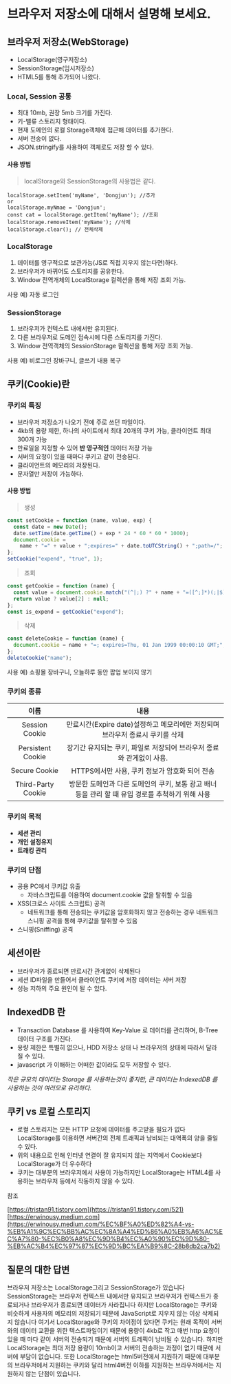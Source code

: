 # 브라우저 저장소에 대해서 설명해 보세요.

## 브라우저 저장소(WebStorage)

- LocalStorage(영구저장소)
- SessionStorage(임시저장소)
- HTML5를 통해 추가되어 나왔다.

### Local, Session 공통

- 최대 10mb, 권장 5mb 크기를 가진다.
- 키-밸류 스토리지 형태이다.
- 현재 도메인의 로컬 Storage객체에 접근해 데이터를 추가한다.
- 서버 전송이 없다.
- JSON.stringify를 사용하여 객체로도 저장 할 수 있다.

#### 사용 방법

> localStorage와 SessionStorage의 사용법은 같다.

```
localStorage.setItem('myName', 'Dongjun'); //추가
or
localStorage.myNmae = 'Dongjun';
const cat = localStorage.getItem('myName'); //조회
localStorage.removeItem('myName'); //삭제
localStorage.clear(); // 전체삭제
```

### LocalStorage

1.  데이터를 영구적으로 보관가능(JS로 직접 지우지 않는다면)하다.
2.  브라우저가 바뀌어도 스토리지를 공유한다.
3.  Window 전역개체의 LocalStorage 컬렉션을 통해 저장 조회 가능.

사용 예) 자동 로그인

### SessionStorage

1. 브라우저가 컨텍스트 내에서만 유지된다.
2. 다른 브라우저로 도메인 접속시에 다른 스토리지를 가진다.
3. Window 전역객체의 SessionStorage 컬렉션을 통해 저장 조회 가능.

사용 예) 비로그인 장바구니, 글쓰기 내용 복구

## 쿠키(Cookie)란

### 쿠키의 특징

- 브라우저 저장소가 나오기 전에 주로 쓰던 파일이다.
- 4kb의 용량 제한, 하나의 사이트에서 최대 20개의 쿠키 가능, 클라이언트 최대 300개 가능
- 만료일을 지정할 수 있어 **반 영구적인** 데이터 저장 가능
- 서버의 요청이 있을 때마다 쿠키고 같이 전송된다.
- 클라이언트의 메모리의 저장된다.
- 문자열만 저장이 가능하다.

#### 사용 방법

> 생성

```javascript
const setCookie = function (name, value, exp) {
  const date = new Date();
  date.setTime(date.getTime() + exp * 24 * 60 * 60 * 1000);
  document.cookie =
    name + "=" + value + ";expires=" + date.toUTCString() + ";path=/";
};
setCookie("expend", "true", 1);
```

> 조회

```javascript
const getCookie = function (name) {
  const value = document.cookie.match("(^|;) ?" + name + "=([^;]*)(;|$)");
  return value ? value[2] : null;
};
const is_expend = getCookie("expend");
```

> 삭제

```javascript
const deleteCookie = function (name) {
  document.cookie = name + "=; expires=Thu, 01 Jan 1999 00:00:10 GMT;";
};
deleteCookie("name");
```

사용 예) 쇼핑몰 장바구니, 오늘하루 동안 팝업 보이지 않기

### 쿠키의 종류

|        이름        |                                               내용                                                |
| :----------------: | :-----------------------------------------------------------------------------------------------: |
|   Session Cookie   |           만료시간(Expire date)설정하고 메모리에만 저장되며 브라우저 종료시 쿠키를 삭제           |
| Persistent Cookie  |               장기간 유지되는 쿠키, 파일로 저장되어 브라우저 종료와 관게없이 사용.                |
|   Secure Cookie    |                          HTTPS에서만 사용, 쿠키 정보가 암호화 되어 전송                           |
| Third-Party Cookie | 방문한 도메인과 다른 도메인의 쿠키, 보통 광고 배너 등을 관리 할 때 유입 경로를 추척하기 위해 사용 |

### 쿠키의 목적

- **세션 관리**
- **개인 설정유지**
- **트래킹 관리**

### 쿠키의 단점

- 공용 PC에서 쿠키값 유출
  - 자바스크립트를 이용하여 document.cookie 값을 탈취할 수 있음
- XSS(크로스 사이트 스크립트) 공격
  - 네트워크를 통해 전송되는 쿠키값을 암호화하지 않고 전송하는 경우 네트워크 스니핑 공격을 통해 쿠키값을 탈취할 수 있음
- 스니핑(Sniffing) 공격

## 세션이란

- 브라우저가 종료되면 만료시간 관게없이 삭제된다
- 세션 ID파일을 만들어서 클라이언트 쿠키에 저장 데이터는 서버 저장
- 성능 저하의 주요 원인이 될 수 있다.

## IndexedDB 란

- Transaction Database 를 사용하여 Key-Value 로 데이터를 관리하며, B-Tree 데이터 구조를 가진다.
- 용량 제한은 특별히 없으나, HDD 저장소 상태 나 브라우저의 상태에 따라서 달라 질 수 있다.
- javascript 가 이해하는 어떠한 값이라도 모두 저장할 수 있다.

_작은 규모의 데이터는 Storage 를 사용하는것이 좋지만, 큰 데이터는 IndexedDB 를 사용하는 것이 여러모로 유리하다._

## 쿠키 vs 로컬 스토리지

- 로컬 스토리지는 모든 HTTP 요청에 데이터를 주고받을 필요가 없다
  LocalStorage를 이용하면 서버간의 전체 트래픽과 낭비되는 대역폭의 양을 줄일 수 있다.
- 위의 내용으로 인해 인터넷 연결이 잘 유지되지 않는 지역에서 Cookie보다 LocalStorage가 더 우수하다
- 쿠키는 대부분의 브라우저에서 사용이 가능하지만 LocalStorage는 HTML4를 사용하는 브라우저 등에서 작동하지 않을 수 있다.

참조

[https://tristan91.tistory.com](https://tristan91.tistory.com/521) <br>
[https://erwinousy.medium.com](https://erwinousy.medium.com/%EC%BF%A0%ED%82%A4-vs-%EB%A1%9C%EC%BB%AC%EC%8A%A4%ED%86%A0%EB%A6%AC%EC%A7%80-%EC%B0%A8%EC%9D%B4%EC%A0%90%EC%9D%80-%EB%AC%B4%EC%97%87%EC%9D%BC%EA%B9%8C-28b8db2ca7b2)

## 질문의 대한 답변

브라우저 저장소는
LocalStorage그리고 SessionStorage가 있습니다
SessionStorage는 브라우저 컨텍스트 내에서만 유지되고 브라우저가 컨텍스트가 종료되거나 브라우저가 종료되면 데이터가 사라집니다 하지만
LocalStorage는 쿠키와 비슷하게 사용자의 메모리의 저장되기 때문에 JavaScript로 지우지 않는 이상 삭제되지 않습니다
여기서 LocalStorage와 쿠키의 차이점이 있다면
쿠키는 원래 목적이 서버와의 데이터 교환을 위한 텍스트파일이기 때문에 용량이 4kb로 작고 매번 http 요청이 있을 때 마다 같이 서버의 전송되기 때문에 서버의 트레픽이 낭비될 수 있습니다. 하지만 LocalStorage는
최대 저장 용량이 10mb이고 서버의 전송하는 과정이 없기 때문에 서버에 부담이 없습니다.
또한 LocalStorage는 html5버전에서 지원하기 때문에 대부분의 브라우저에서 지원하는 쿠키와 달리 html4버전 이하를 지원하는 브라우저에서는 지원하지 않는 단점이 있습니다.
